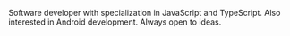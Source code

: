 Software developer with specialization in JavaScript and TypeScript. Also interested in Android development. Always open to ideas.

